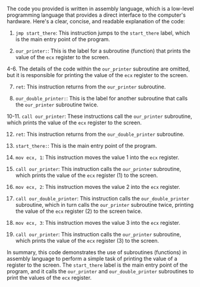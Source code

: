 The code you provided is written in assembly language, which is a low-level programming language that provides a direct interface to the computer's hardware. Here's a clear, concise, and readable explanation of the code:

1. `jmp start_there`: This instruction jumps to the `start_there` label, which is the main entry point of the program.

3. `our_printer:`: This is the label for a subroutine (function) that prints the value of the `ecx` register to the screen.

4-6. The details of the code within the `our_printer` subroutine are omitted, but it is responsible for printing the value of the `ecx` register to the screen.

7. `ret`: This instruction returns from the `our_printer` subroutine.

9. `our_double_printer:`: This is the label for another subroutine that calls the `our_printer` subroutine twice.

10-11. `call our_printer`: These instructions call the `our_printer` subroutine, which prints the value of the `ecx` register to the screen.

12. `ret`: This instruction returns from the `our_double_printer` subroutine.

14. `start_there:`: This is the main entry point of the program.

15. `mov ecx, 1`: This instruction moves the value 1 into the `ecx` register.

16. `call our_printer`: This instruction calls the `our_printer` subroutine, which prints the value of the `ecx` register (1) to the screen.

17. `mov ecx, 2`: This instruction moves the value 2 into the `ecx` register.

18. `call our_double_printer`: This instruction calls the `our_double_printer` subroutine, which in turn calls the `our_printer` subroutine twice, printing the value of the `ecx` register (2) to the screen twice.

19. `mov ecx, 3`: This instruction moves the value 3 into the `ecx` register.

20. `call our_printer`: This instruction calls the `our_printer` subroutine, which prints the value of the `ecx` register (3) to the screen.

In summary, this code demonstrates the use of subroutines (functions) in assembly language to perform a simple task of printing the value of a register to the screen. The `start_there` label is the main entry point of the program, and it calls the `our_printer` and `our_double_printer` subroutines to print the values of the `ecx` register.
